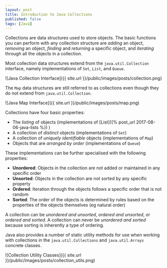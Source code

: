 ```yaml
---
layout: post
title: Introduction to Java Collections
published: false
tags: [Java]
---
```


Collections are data structures used to store objects. The basic functions you can perform with any collection structure are *adding* an object, *removing* an object, *finding* and *returning* a specific object, and *iterating* through all the objects in a collection.

Most collection data structures extend from the `java.util.Collection` interface, namely implementations of `Set`, `List`, and `Queue`.

![Java Collection Interface]({{ site.url }}/public/images/posts/collection.png)

The `Map` data structures are still referred to as collections even though they do not extend from `java.util.Collection`.

![Java Map Interface]({{ site.url }}/public/images/posts/map.png)

Collections have four basic properties:
- The *listing* of objects (implementations of [List]({% post_url 2017-08-06-java-lists %})   )
- A collection of *distinct* objects (implementations of `Set`)
- A collection of *uniquely identifiable* objects (implementations of `Map`)
- Objects that are *arranged by order* (implementations of `Queue`)

These implementations can be further specialised with the following properties:
- **Unordered**: Objects in the collection are not added or maintained in any specific order
- **Unsorted**: Objects in the collection are not sorted by any specific property
- **Ordered**: Iteration through the objects follows a specific order that is not random
- **Sorted**: The order of the objects is determined by rules based on the properties of the objects themselves (eg natural order)

A collection can be *unordered and unsorted*, *ordered and unsorted*, or *ordered and sorted*. A collection can never be *unordered and sorted* because sorting is inherently a type of ordering.

Java also provides a number of static utility methods for use when working with collections in the `java.util.Collections` and `java.util.Arrays` concrete classes.

![Collection Utility Classes]({{ site.url }}/public/images/posts/collection_utils.png)
